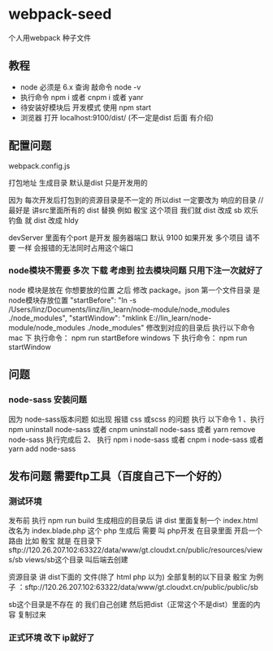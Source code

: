 # webpack-seed
个人用webpack 种子文件


## 教程
* node 必须是 6.x  查询 敲命令 node -v
* 执行命令 npm i  或者 cnpm i 或者 yanr
* 待安装好模块后 开发模式 使用 npm start
* 浏览器 打开 localhost:9100/dist/   (不一定是dist 后面 有介绍)

## 配置问题
webpack.config.js

打包地址 生成目录 默认是dist 只是开发用的 

因为 每次开发后打包到的资源目录是不一定的 所以dist 一定要改为 响应的目录
//最好是 讲src里面所有的 dist 替换
例如 骰宝 这个项目 我们就 dist 改成 sb
    欢乐钓鱼 就 dist 改成 hldy

devServer 里面有个port 是开发 服务器端口 默认 9100 如果开发 多个项目 请不要 一样 会报错的无法同时占用这个端口


### node模块不需要 多次 下载 考虑到 拉去模块问题 只用下注一次就好了 

node 模块是放在 你想要放的位置 之后 修改 package。json
第一个文件目录 是node模块存放位置
    "startBefore": "ln -s /Users/linz/Documents/linz/lin_learn/node-module/node_modules ./node_modules",
    "startWindow": "mklink E://lin_learn/node-module/node_modules ./node_modules"
修改到对应的目录后 执行以下命令
mac 下 执行命令： npm run startBefore
windows 下 执行命令： npm run startWindow
    

## 问题
 
### node-sass 安装问题
因为 node-sass版本问题 如出现 报错 css 或scss 的问题 执行 以下命令
1 、执行 npm uninstall node-sass  或者 cnpm uninstall node-sass 或者 yarn remove node-sass
执行完成后 
2、 执行 npm i node-sass 或者 cnpm i node-sass 或者 yarn add node-sass


## 发布问题 需要ftp工具（百度自己下一个好的）
### 测试环境 
发布前 执行 npm run build 
生成相应的目录后  讲 dist 里面复制一个 index.html 改名为 index.blade.php 
这个 php 生成后 需要 叫 php开发 在目录里面 开启一个路由
比如 骰宝 就是 在目录下 sftp://120.26.207.102:63322/data/www/gt.cloudxt.cn/public/resources/views/sb
views/sb这个目录 叫后端去创建

资源目录 讲 dist下面的 文件(除了 html php 以为) 全部复制的以下目录
骰宝 为例子 ：sftp://120.26.207.102:63322/data/www/gt.cloudxt.cn/public/public/sb

sb这个目录是不存在 的 我们自己创建 然后把dist（正常这个不是dist）里面的内容 复制过来

### 正式环境 改下 ip就好了
